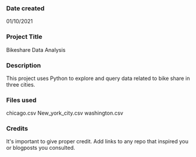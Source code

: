 ### Date created
01/10/2021

### Project Title
Bikeshare Data Analysis

### Description
This project uses Python to explore and query data related to bike share in three cities.

### Files used
chicago.csv
New_york_city.csv 
washington.csv

### Credits
It's important to give proper credit. Add links to any repo that inspired you or blogposts you consulted.

